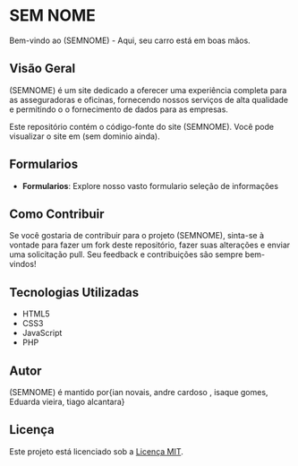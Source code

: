 # SEM NOME

Bem-vindo ao (SEMNOME) - Aqui, seu carro está em boas mãos.

## Visão Geral

(SEMNOME) é um site dedicado a oferecer uma experiência completa para as asseguradoras e oficinas, fornecendo nossos serviços de alta qualidade e permitindo o o fornecimento de dados para as empresas.

Este repositório contém o código-fonte do site (SEMNOME). Você pode visualizar o site em (sem dominio ainda).

## Formularios 

- **Formularios**: Explore nosso vasto formulario seleção de informações

## Como Contribuir

Se você gostaria de contribuir para o projeto (SEMNOME), sinta-se à vontade para fazer um fork deste repositório, fazer suas alterações e enviar uma solicitação pull. Seu feedback e contribuições são sempre bem-vindos!

## Tecnologias Utilizadas

- HTML5
- CSS3
- JavaScript
- PHP

## Autor

(SEMNOME) é mantido por{ian novais, andre cardoso , isaque gomes, Eduarda vieira, tiago alcantara}

## Licença

Este projeto está licenciado sob a [Licença MIT](LICENSE).
